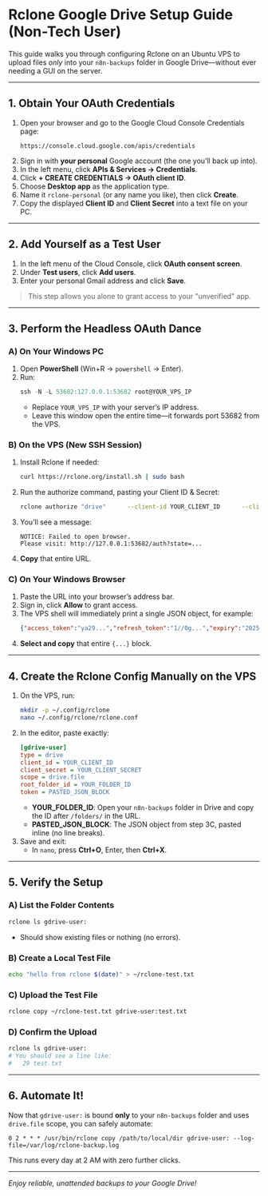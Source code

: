 # Rclone Google Drive Setup Guide (Non-Tech User)

This guide walks you through configuring Rclone on an Ubuntu VPS to upload files *only* into your `n8n-backups` folder in Google Drive—without ever needing a GUI on the server.

---

## 1. Obtain Your OAuth Credentials

1. Open your browser and go to the Google Cloud Console Credentials page:
   ```text
   https://console.cloud.google.com/apis/credentials
   ```
2. Sign in with **your personal** Google account (the one you’ll back up into).
3. In the left menu, click **APIs & Services → Credentials**.
4. Click **+ CREATE CREDENTIALS → OAuth client ID**.
5. Choose **Desktop app** as the application type.
6. Name it `rclone-personal` (or any name you like), then click **Create**.
7. Copy the displayed **Client ID** and **Client Secret** into a text file on your PC.

---

## 2. Add Yourself as a Test User

1. In the left menu of the Cloud Console, click **OAuth consent screen**.
2. Under **Test users**, click **Add users**.
3. Enter your personal Gmail address and click **Save**.

> This step allows you alone to grant access to your "unverified" app.

---

## 3. Perform the Headless OAuth Dance

### A) On Your Windows PC

1. Open **PowerShell** (Win+R → `powershell` → Enter).
2. Run:
   ```powershell
   ssh -N -L 53682:127.0.0.1:53682 root@YOUR_VPS_IP
   ```
   - Replace `YOUR_VPS_IP` with your server’s IP address.
   - Leave this window open the entire time—it forwards port 53682 from the VPS.

### B) On the VPS (New SSH Session)

1. Install Rclone if needed:
   ```bash
   curl https://rclone.org/install.sh | sudo bash
   ```
2. Run the authorize command, pasting your Client ID & Secret:
   ```bash
   rclone authorize "drive"      --client-id YOUR_CLIENT_ID      --client-secret YOUR_CLIENT_SECRET
   ```
3. You’ll see a message:
   ```text
   NOTICE: Failed to open browser.
   Please visit: http://127.0.0.1:53682/auth?state=...
   ```
4. **Copy** that entire URL.

### C) On Your Windows Browser

1. Paste the URL into your browser’s address bar.
2. Sign in, click **Allow** to grant access.
3. The VPS shell will immediately print a single JSON object, for example:
   ```json
   {"access_token":"ya29...","refresh_token":"1//0g...","expiry":"2025-..."}
   ```
4. **Select and copy** that entire `{...}` block.

---

## 4. Create the Rclone Config Manually on the VPS

1. On the VPS, run:
   ```bash
   mkdir -p ~/.config/rclone
   nano ~/.config/rclone/rclone.conf
   ```
2. In the editor, paste exactly:
   ```ini
   [gdrive-user]
   type = drive
   client_id = YOUR_CLIENT_ID
   client_secret = YOUR_CLIENT_SECRET
   scope = drive.file
   root_folder_id = YOUR_FOLDER_ID
   token = PASTED_JSON_BLOCK
   ```
   - **YOUR_FOLDER_ID**: Open your `n8n-backups` folder in Drive and copy the ID after `/folders/` in the URL.
   - **PASTED_JSON_BLOCK**: The JSON object from step 3C, pasted inline (no line breaks).
3. Save and exit:
   - In `nano`, press **Ctrl+O**, Enter, then **Ctrl+X**.

---

## 5. Verify the Setup

### A) List the Folder Contents
```bash
rclone ls gdrive-user:
```
- Should show existing files or nothing (no errors).

### B) Create a Local Test File
```bash
echo "hello from rclone $(date)" > ~/rclone-test.txt
```

### C) Upload the Test File
```bash
rclone copy ~/rclone-test.txt gdrive-user:test.txt
```

### D) Confirm the Upload
```bash
rclone ls gdrive-user:
# You should see a line like:
#   29 test.txt
```

---

## 6. Automate It!

Now that `gdrive-user:` is bound **only** to your `n8n-backups` folder and uses `drive.file` scope, you can safely automate:

```cron
0 2 * * * /usr/bin/rclone copy /path/to/local/dir gdrive-user: --log-file=/var/log/rclone-backup.log
```

This runs every day at 2 AM with zero further clicks.

---

*Enjoy reliable, unattended backups to your Google Drive!*
